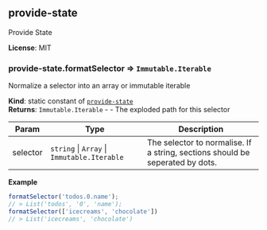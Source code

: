 <a name="module_provide-state"></a>

## provide-state
Provide State

**License**: MIT  
<a name="module_provide-state.formatSelector"></a>

### provide-state.formatSelector ⇒ <code>Immutable.Iterable</code>
Normalize a selector into an array or immutable iterable

**Kind**: static constant of <code>[provide-state](#module_provide-state)</code>  
**Returns**: <code>Immutable.Iterable</code> - - The exploded path for this selector  

| Param | Type | Description |
| --- | --- | --- |
| selector | <code>string</code> &#124; <code>Array</code> &#124; <code>Immutable.Iterable</code> | The selector to normalise. If a string, sections should be seperated by dots. |

**Example**  
```js
formatSelector('todos.0.name');
// > List('todos', '0', 'name');
formatSelector(['icecreams', 'chocolate'])
// > List('icecreams', 'chocolate')
```
